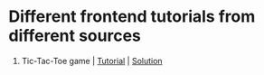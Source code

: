 # Different frontend tutorials from different sources

1. Tic-Tac-Toe game | [Tutorial](https://reactjs.org/tutorial/tutorial.html) | [Solution](https://github.com/AuthorProxy/frontend-tutorials/tree/master/React/tic-tac-toe)
